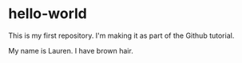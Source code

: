 # hello-world
This is my first repository. I'm making it as part of the Github tutorial. 

My name is Lauren. I have brown hair. 
